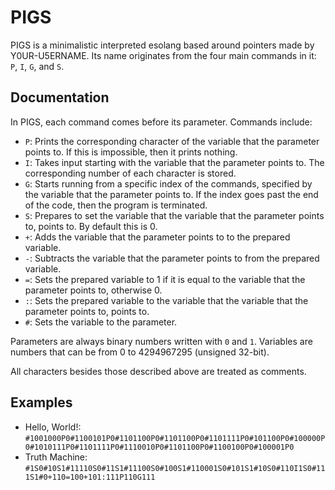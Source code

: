 # PIGS
PIGS is a minimalistic interpreted esolang based around pointers made by Y0UR-U5ERNAME. Its name originates from the four main commands in it: `P`, `I`, `G`, and `S`.

## Documentation
In PIGS, each command comes before its parameter. Commands include:
- `P`: Prints the corresponding character of the variable that the parameter points to. If this is impossible, then it prints nothing.
- `I`: Takes input starting with the variable that the parameter points to. The corresponding number of each character is stored.
- `G`: Starts running from a specific index of the commands, specified by the variable that the parameter points to. If the index goes past the end of the code, then the program is terminated.
- `S`: Prepares to set the variable that the variable that the parameter points to, points to. By default this is 0.
- `+`: Adds the variable that the parameter points to to the prepared variable.
- `-`: Subtracts the variable that the parameter points to from the prepared variable.
- `=`: Sets the prepared variable to 1 if it is equal to the variable that the parameter points to, otherwise 0.
- `:`: Sets the prepared variable to the variable that the variable that the parameter points to, points to.
- `#`: Sets the variable to the parameter.

Parameters are always binary numbers written with `0` and `1`. Variables are numbers that can be from 0 to 4294967295 (unsigned 32-bit).

All characters besides those described above are treated as comments.

## Examples
- Hello, World!: `#1001000P0#1100101P0#1101100P0#1101100P0#1101111P0#101100P0#100000P0#1010111P0#1101111P0#1110010P0#1101100P0#1100100P0#100001P0`
- Truth Machine: `#1S0#10S1#11110S0#11S1#11100S0#100S1#110001S0#101S1#10S0#110I1S0#111S1#0+110=100+101:111P110G111`
